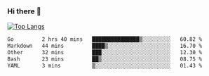 ### Hi there 👋

<!--
**3Xpl0it3r/3Xpl0it3r** is a ✨ _special_ ✨ repository because its `README.md` (this file) appears on your GitHub profile.

Here are some ideas to get you started:

- 🔭 I’m currently working on ...
- 🌱 I’m currently learning ...
- 👯 I’m looking to collaborate on ...
- 🤔 I’m looking for help with ...
- 💬 Ask me about ...
- 📫 How to reach me: ...
- 😄 Pronouns: ...
- ⚡ Fun fact: ...
-->


[![Top Langs](https://github-readme-stats.vercel.app/api/top-langs/?username=3Xpl0it3r&layout=compact)](https://github.com/3Xpl0it3r/3Xpl0it3r)

<!--START_SECTION:waka-->

```txt
Go         2 hrs 40 mins   ███████████████▒░░░░░░░░░   60.82 %
Markdown   44 mins         ████▒░░░░░░░░░░░░░░░░░░░░   16.70 %
Other      32 mins         ███░░░░░░░░░░░░░░░░░░░░░░   12.30 %
Bash       23 mins         ██▒░░░░░░░░░░░░░░░░░░░░░░   08.75 %
YAML       3 mins          ▒░░░░░░░░░░░░░░░░░░░░░░░░   01.43 %
```

<!--END_SECTION:waka-->
